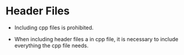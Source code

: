 # Header Files

- Including cpp files is prohibited.

- When including header files a in cpp file, it is necessary to include everything the cpp file needs.
